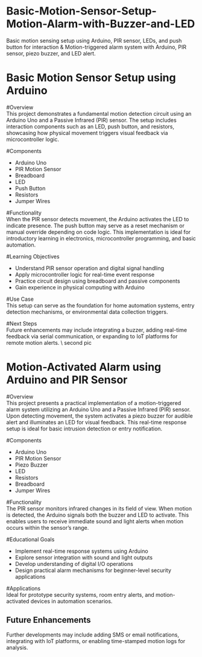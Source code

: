 # Basic-Motion-Sensor-Setup-Motion-Alarm-with-Buzzer-and-LED
Basic motion sensing setup using Arduino, PIR sensor, LEDs, and push button for interaction &amp; Motion-triggered alarm system with Arduino, PIR sensor, piezo buzzer, and LED alert.
# Basic Motion Sensor Setup using Arduino

#Overview  
This project demonstrates a fundamental motion detection circuit using an Arduino Uno and a Passive Infrared (PIR) sensor. The setup includes interaction components such as an LED, push button, and resistors, showcasing how physical movement triggers visual feedback via microcontroller logic.

#Components  
- Arduino Uno  
- PIR Motion Sensor  
- Breadboard  
- LED  
- Push Button  
- Resistors  
- Jumper Wires

#Functionality  
When the PIR sensor detects movement, the Arduino activates the LED to indicate presence. The push button may serve as a reset mechanism or manual override depending on code logic. This implementation is ideal for introductory learning in electronics, microcontroller programming, and basic automation.

#Learning Objectives  
- Understand PIR sensor operation and digital signal handling  
- Apply microcontroller logic for real-time event response  
- Practice circuit design using breadboard and passive components  
- Gain experience in physical computing with Arduino

#Use Case  
This setup can serve as the foundation for home automation systems, entry detection mechanisms, or environmental data collection triggers.

#Next Steps  
Future enhancements may include integrating a buzzer, adding real-time feedback via serial communication, or expanding to IoT platforms for remote motion alerts.
 \\ second pic
 # Motion-Activated Alarm using Arduino and PIR Sensor

#Overview  
This project presents a practical implementation of a motion-triggered alarm system utilizing an Arduino Uno and a Passive Infrared (PIR) sensor. Upon detecting movement, the system activates a piezo buzzer for audible alert and illuminates an LED for visual feedback. This real-time response setup is ideal for basic intrusion detection or entry notification.

#Components  
- Arduino Uno  
- PIR Motion Sensor  
- Piezo Buzzer  
- LED  
- Resistors  
- Breadboard  
- Jumper Wires

#Functionality  
The PIR sensor monitors infrared changes in its field of view. When motion is detected, the Arduino signals both the buzzer and LED to activate. This enables users to receive immediate sound and light alerts when motion occurs within the sensor’s range.

#Educational Goals  
- Implement real-time response systems using Arduino  
- Explore sensor integration with sound and light outputs  
- Develop understanding of digital I/O operations  
- Design practical alarm mechanisms for beginner-level security applications

#Applications  
Ideal for prototype security systems, room entry alerts, and motion-activated devices in automation scenarios.

## Future Enhancements  
Further developments may include adding SMS or email notifications, integrating with IoT platforms, or enabling time-stamped motion logs for analysis.
